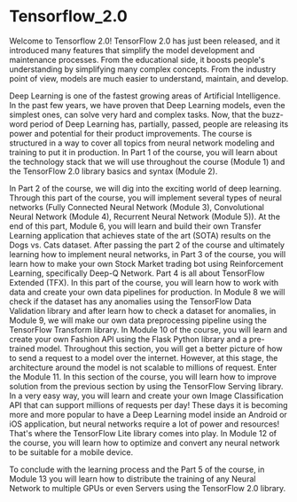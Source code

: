 # Tensorflow_2.0
Welcome to Tensorflow 2.0!  TensorFlow 2.0 has just been released, and it introduced many features that simplify the model development 
and maintenance processes. From the educational side, it boosts people's understanding by simplifying many complex concepts. 
From the industry point of view, models are much easier to understand, maintain, and develop. 

Deep Learning is one of the fastest growing areas of Artificial Intelligence. In the past few years, we have proven that Deep Learning 
models, even the simplest ones, can solve very hard and complex tasks. Now, that the buzz-word period of Deep Learning has, partially, 
passed, people are releasing its power and potential for their product improvements.  The course is structured in a way to cover all 
topics from neural network modeling and training to put it in production.  In Part 1 of the course, you will learn about the technology 
stack that we will use throughout the course (Module 1) and the TensorFlow 2.0 library basics and syntax (Module 2).  

In Part 2 of the course, we will dig into the exciting world of deep learning. Through this part of the course, you will implement 
several types of neural networks (Fully Connected Neural Network (Module 3), Convolutional Neural Network (Module 4), 
Recurrent Neural Network (Module 5)). At the end of this part, Module 6, you will learn and build their own Transfer Learning 
application that achieves state of the art (SOTA) results on the Dogs vs. Cats dataset.  After passing the part 2 of the course and 
ultimately learning how to implement neural networks, in Part 3 of the course, you will learn how to make your own Stock Market trading 
bot using Reinforcement Learning, specifically Deep-Q Network.  Part 4 is all about TensorFlow Extended (TFX). In this part of the course, 
you will learn how to work with data and create your own data pipelines for production. In Module 8 we will check if the dataset has any 
anomalies using the TensorFlow Data Validation library and after learn how to check a dataset for anomalies, in Module 9, we will make 
our own data preprocessing pipeline using the TensorFlow Transform library.  In Module 10 of the course, you will learn and create your 
own Fashion API using the Flask Python library and a pre-trained model. Throughout this section, you will get a better picture of how to 
send a request to a model over the internet. However, at this stage, the architecture around the model is not scalable to millions of
request. Enter the Module 11. In this section of the course, you will learn how to improve solution from the previous section by using the 
TensorFlow Serving library. In a very easy way, you will learn and create your own Image Classification API that can support millions of 
requests per day!  These days it is becoming more and more popular to have a Deep Learning model inside an Android or iOS application, 
but neural networks require a lot of power and resources! That's where the TensorFlow Lite library comes into play. In Module 12 
of the course, you will learn how to optimize and convert any neural network to be suitable for a mobile device.  

To conclude with the learning process and the Part 5 of the course, in Module 13 you will learn how to distribute the training of any 
Neural Network to multiple GPUs or even Servers using the TensorFlow 2.0 library.
